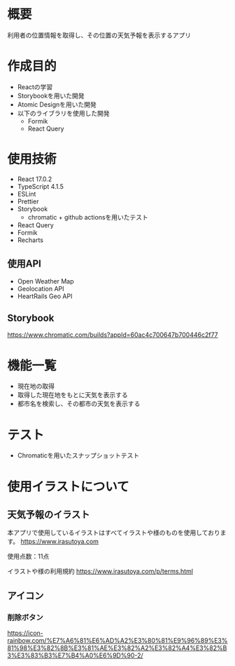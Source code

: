 # 概要
利用者の位置情報を取得し、その位置の天気予報を表示するアプリ

# 作成目的
- Reactの学習
- Storybookを用いた開発
- Atomic Designを用いた開発
- 以下のライブラリを使用した開発
  - Formik
  - React Query

# 使用技術
- React 17.0.2
- TypeScript 4.1.5
- ESLint
- Prettier
- Storybook
  - chromatic + github actionsを用いたテスト 
- React Query
- Formik
- Recharts

## 使用API
- Open Weather Map
- Geolocation API
- HeartRails Geo API

## Storybook
https://www.chromatic.com/builds?appId=60ac4c700647b700446c2f77

# 機能一覧
- 現在地の取得
- 取得した現在地をもとに天気を表示する
- 都市名を検索し、その都市の天気を表示する

# テスト
- Chromaticを用いたスナップショットテスト

# 使用イラストについて
## 天気予報のイラスト
本アプリで使用しているイラストはすべてイラストや様のものを使用しております。
https://www.irasutoya.com

使用点数：11点

イラストや様の利用規約
https://www.irasutoya.com/p/terms.html

## アイコン
### 削除ボタン
https://icon-rainbow.com/%E7%A6%81%E6%AD%A2%E3%80%81%E9%96%89%E3%81%98%E3%82%8B%E3%81%AE%E3%82%A2%E3%82%A4%E3%82%B3%E3%83%B3%E7%B4%A0%E6%9D%90-2/
